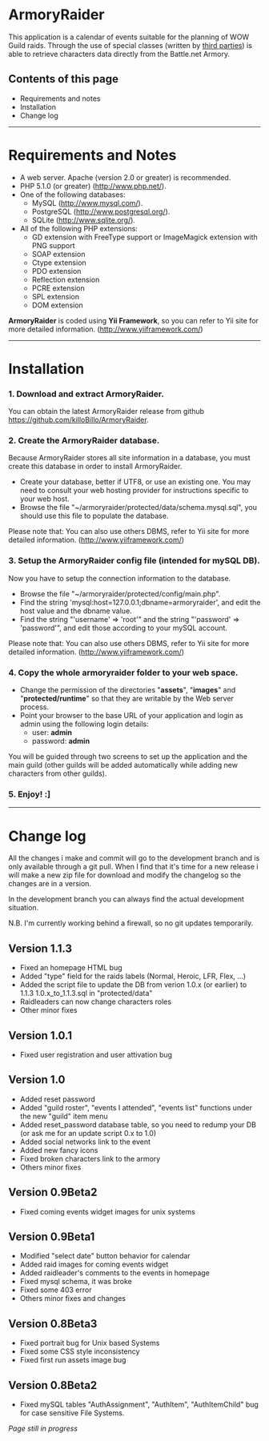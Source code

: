 ArmoryRaider
==================
This application is a calendar of events suitable for the planning of WOW Guild raids. Through the use of special classes (written by [third parties](https://sourceforge.net/projects/wowarmoryapi/)) is able to retrieve characters data directly from the Battle.net Armory.


Contents of this page
---------------------

 * Requirements and notes
 * Installation
 * Change log



* * *

Requirements and Notes
==================

- A web server. Apache (version 2.0 or greater) is recommended.
- PHP 5.1.0 (or greater) (http://www.php.net/).
- One of the following databases:
    - MySQL (http://www.mysql.com/).
    - PostgreSQL (http://www.postgresql.org/).
    - SQLite (http://www.sqlite.org/).
- All of the following PHP extensions:
    - GD extension with FreeType support or ImageMagick extension with PNG support
    - SOAP extension
    - Ctype extension
    - PDO extension
    - Reflection extension
    - PCRE extension
    - SPL extension
    - DOM extension

**ArmoryRaider** is coded using **Yii Framework**, so you can refer to Yii site for
more detailed information. (<http://www.yiiframework.com/>) 



* * *

Installation
==================

### 1. Download and extract ArmoryRaider. 

You can obtain the latest ArmoryRaider release from github
<https://github.com/killoBillo/ArmoryRaider>.
   

### 2. Create the ArmoryRaider database.

Because ArmoryRaider stores all site information in a database, you must 
create this database in order to install ArmoryRaider. 
   
- Create your database, better if UTF8, or use an existing one. You may 
  need to consult your web hosting provider for instructions specific to 
  your web host.
- Browse the file "~/armoryraider/protected/data/schema.mysql.sql", 
  you should use this file to populate the database.
      
Please note that: You can also use others DBMS, refer to Yii site for
more detailed information. (<http://www.yiiframework.com/>) 


### 3. Setup the ArmoryRaider config file (intended for mySQL DB).

Now you have to setup the connection information to the database.
   
- Browse the file "~/armoryraider/protected/config/main.php".
- Find the string 'mysql:host=127.0.0.1;dbname=armoryraider', and edit 
  the host value and the dbname value.
- Find the string "'username' => 'root'" and the string 
  "'password' => 'password'", and edit those according to your mySQL
  account.

Please note that: You can also use others DBMS, refer to Yii site for
more detailed information. (<http://www.yiiframework.com/>)
   

### 4. Copy the whole armoryraider folder to your web space.

- Change the permission of the directories "**assets**", "**images**" and "**protected/runtime**" so 
  that they are writable by the Web server process.
- Point your browser to the base URL of your application and login as admin 
  using the following login details:
  - user: **admin**
  - password: **admin**
 
You will be guided through two screens to set up the application and the 
main guild (other guilds will be added automatically while adding new 
characters from other guilds).
   

### 5. Enjoy! :]  



* * *

Change log
==================
All the changes i make and commit will go to the development branch and is only available through a git pull. When I find that it's time for a new release i will make a new zip file for download and modify the changelog so the changes are in a version.

In the development branch you can always find the actual development situation.

N.B. I'm currently working behind a firewall, so no git updates temporarily.

Version 1.1.3
----------------------
- Fixed an homepage HTML bug
- Added "type" field for the raids labels (Normal, Heroic, LFR, Flex, ...)
- Added the script file to update the DB from verion 1.0.x (or earlier) to 1.1.3 1.0.x_to_1.1.3.sql in "protected/data"
- Raidleaders can now change characters roles
- Other minor fixes

Version 1.0.1
----------------------
- Fixed user registration and user attivation bug

Version 1.0
----------------------
- Added reset password
- Added "guild roster", "events I attended", "events list" functions under the new "guild" item menu
- Added reset_password database table, so you need to redump your DB (or ask me for an update script 0.x to 1.0)
- Added social networks link to the event
- Added new fancy icons
- Fixed broken characters link to the armory
- Others minor fixes


Version 0.9Beta2
----------------------
- Fixed coming events widget images for unix systems

Version 0.9Beta1
----------------------
 - Modified "select date" button behavior for calendar
 - Added raid images for coming events widget
 - Added raidleader's comments to the events in homepage
 - Fixed mysql schema, it was broke
 - Fixed some 403 error
 - Others minor fixes and changes

Version 0.8Beta3
----------------------
 - Fixed portrait bug for Unix based Systems
 - Fixed some CSS style inconsistency
 - Fixed first run assets image bug

Version 0.8Beta2
----------------------
 - Fixed mySQL tables "AuthAssignment", "AuthItem", "AuthItemChild" bug for case sensitive File Systems.



*Page still in progress*
